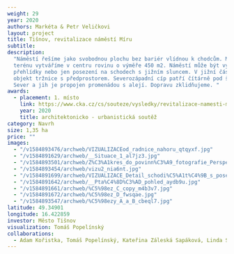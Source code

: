 ```yaml
---
weight: 29
year: 2020
authors: Markéta & Petr Veličkovi
layout: project
title: Tišnov, revitalizace náměstí Míru
subtitle:
description:
  "Náměstí řešíme jako svobodnou plochu bez bariér vlídnou k chodcům. Modelací
  terénu vytváříme v centru rovinu o výměře 450 m2. Náměstí může být využito na trhy,
  přehlídky nebo jen posezení na schodech s jižním sluncem. V jižní části umisťujeme
  objekt tržnice s předprostorem. Severozápadní cíp patří čítárně pod širým nebem.
  Sever a jih je propojen promenádou s alejí. Dopravu zklidňujeme. "
awards:
  - placement: 1. místo
    link: https://www.cka.cz/cs/souteze/vysledky/revitalizace-namesti-miru-v-tisnove
    year: 2020
    title: architektonicko - urbanistická soutěž
category: Navrh
size: 1,35 ha
price: ""
images:
  - "/v1584893476/archweb/VIZUALIZACEod_radnice_nahoru_qtqyxf.jpg"
  - "/v1584891629/archweb/__Situace_1_al7jz3.jpg"
  - "/v1584893501/archweb/Z%C3%A1kres_do_povinn%C3%A9_fotografie_Perspektivn%C3%AD_pohled_I_dwlaen.jpg"
  - "/v1584893454/archweb/vizu2_nia6nt.jpg"
  - "/v1584891699/archweb/VIZUALIZACE_Detail_schodi%C5%A1t%C4%9B_s_posezen%C3%ADm_yzi5zh.jpg"
  - "/v1584891642/archweb/__Pta%C4%8D%C3%AD_pohled_aydb9u.jpg"
  - "/v1584891661/archweb/%C5%98ez_C_copy_m4b3v7.jpg"
  - "/v1584891672/archweb/%C5%98ez_D_fwsqae.jpg"
  - "/v1584893547/archweb/%C5%98ezy_A_a_B_cbeql7.jpg"
latitude: 49.34901
longitude: 16.422859
investor: Město Tišnov
visualization: Tomáš Popelínský
collaborations:
  - Adam Kořistka, Tomáš Popelínský, Kateřina Záleská Sapáková, Linda Smítalová
---
```

